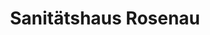 ---
title: "Sanitätshaus Rosenau"
url: /nesse-apfelstaedt/sanitaetshaus-rosenau/
shop: Sanitätshaus
---